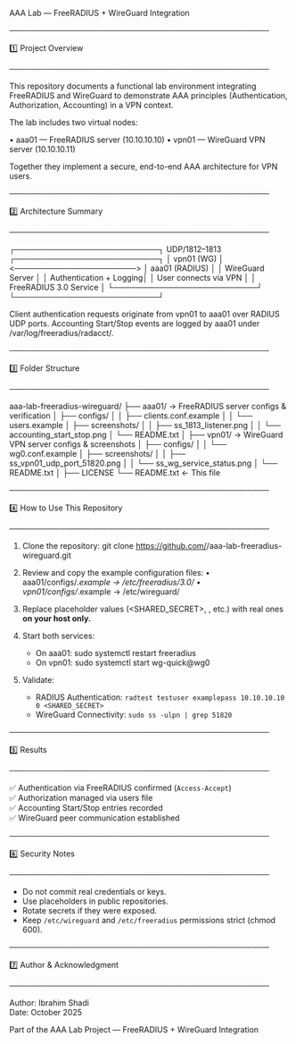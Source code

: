 AAA Lab — FreeRADIUS + WireGuard Integration

───────────────────────────────────────────────

1️⃣ Project Overview

───────────────────────────────────────────────

This repository documents a functional lab environment integrating FreeRADIUS and WireGuard 
to demonstrate AAA principles (Authentication, Authorization, Accounting) in a VPN context.

The lab includes two virtual nodes:

• aaa01 — FreeRADIUS server (10.10.10.10)
• vpn01 — WireGuard VPN server (10.10.10.11)

Together they implement a secure, end-to-end AAA architecture for VPN users.

───────────────────────────────────────────────

2️⃣ Architecture Summary

───────────────────────────────────────────────


┌──────────────────────────┐       UDP/1812–1813       ┌──────────────────────────┐
│        vpn01 (WG)        │ <──────────────────────>  │     aaa01 (RADIUS)       │
│  WireGuard Server        │                           │  Authentication + Logging│
│  User connects via VPN   │                           │  FreeRADIUS 3.0 Service  │
└──────────────────────────┘                           └──────────────────────────┘


Client authentication requests originate from vpn01 to aaa01 over RADIUS UDP ports.
Accounting Start/Stop events are logged by aaa01 under /var/log/freeradius/radacct/.


───────────────────────────────────────────────

3️⃣ Folder Structure

───────────────────────────────────────────────

aaa-lab-freeradius-wireguard/
├── aaa01/                     → FreeRADIUS server configs & verification
│   ├── configs/
│   │   ├── clients.conf.example
│   │   └── users.example
│   ├── screenshots/
│   │   ├── ss_1813_listener.png
│   │   └── accounting_start_stop.png
│   └── README.txt
│
├── vpn01/                     → WireGuard VPN server configs & screenshots
│   ├── configs/
│   │   └── wg0.conf.example
│   ├── screenshots/
│   │   ├── ss_vpn01_udp_port_51820.png
│   │   └── ss_wg_service_status.png
│   └── README.txt
│
├── LICENSE
└── README.txt  ← This file

───────────────────────────────────────────────

4️⃣ How to Use This Repository

───────────────────────────────────────────────

1. Clone the repository:
   git clone https://github.com/<your-username>/aaa-lab-freeradius-wireguard.git

2. Review and copy the example configuration files:
   • aaa01/configs/*.example → /etc/freeradius/3.0/
   • vpn01/configs/*.example → /etc/wireguard/

3. Replace placeholder values (<SHARED_SECRET>, <REDACTED>, etc.) with real ones **on your host only.**
   

4. Start both services:
   - On aaa01:  sudo systemctl restart freeradius
   - On vpn01:  sudo systemctl start wg-quick@wg0

5. Validate:
   - RADIUS Authentication: `radtest testuser examplepass 10.10.10.10 0 <SHARED_SECRET>`
   - WireGuard Connectivity: `sudo ss -ulpn | grep 51820`

───────────────────────────────────────────────

5️⃣ Results

───────────────────────────────────────────────

✅ Authentication via FreeRADIUS confirmed (`Access-Accept`)  
✅ Authorization managed via users file  
✅ Accounting Start/Stop entries recorded  
✅ WireGuard peer communication established  

───────────────────────────────────────────────

6️⃣ Security Notes

───────────────────────────────────────────────

- Do not commit real credentials or keys.
- Use placeholders in public repositories.
- Rotate secrets if they were exposed.
- Keep `/etc/wireguard` and `/etc/freeradius` permissions strict (chmod 600).

───────────────────────────────────────────────

7️⃣ Author & Acknowledgment

───────────────────────────────────────────────

Author: Ibrahim Shadi   
Date: October 2025  

Part of the AAA Lab Project — FreeRADIUS + WireGuard Integration  
